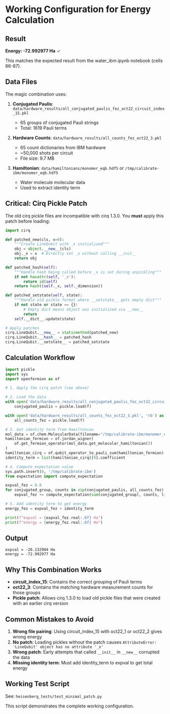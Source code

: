 # Working Configuration for Energy Calculation

## Result
**Energy: -72.992977 Ha** ✓

This matches the expected result from the water_ibm.ipynb notebook (cells 86-87).

## Data Files

The magic combination uses:

1. **Conjugated Paulis**: `data/hardware_results/all_conjugated_paulis_fez_oct22_circuit_index_15.pkl`
   - 65 groups of conjugated Pauli strings
   - Total: 1619 Pauli terms

2. **Hardware Counts**: `data/hardware_results/all_counts_fez_oct22_3.pkl`
   - 65 count dictionaries from IBM hardware
   - ~50,000 shots per circuit
   - File size: 9.7 MB

3. **Hamiltonian**: `data/hamiltonians/monomer_eqb.hdf5` or `/tmp/calibrate-ibm/monomer_eqb.hdf5`
   - Water molecule molecular data
   - Used to extract identity term

## Critical: Cirq Pickle Patch

The old cirq pickle files are incompatible with cirq 1.3.0. You **must** apply this patch before loading:

```python
import cirq

def patched_new(cls, x=0):
    """Create LineQubit with _x initialized"""
    obj = object.__new__(cls)
    obj._x = x  # Directly set _x without calling __init__
    return obj

def patched_hash(self):
    """Handle hash being called before _x is set during unpickling"""
    if not hasattr(self, '_x'):
        return id(self)
    return hash((self._x, self._dimension))

def patched_setstate(self, state):
    """Handle old pickle format where __setstate__ gets empty dict"""
    if not state or state == {}:
        # Empty dict means object was initialized via __new__
        return
    self.__dict__.update(state)

# Apply patches
cirq.LineQubit.__new__ = staticmethod(patched_new)
cirq.LineQubit.__hash__ = patched_hash
cirq.LineQubit.__setstate__ = patched_setstate
```

## Calculation Workflow

```python
import pickle
import sys
import openfermion as of

# 1. Apply the cirq patch (see above)

# 2. Load the data
with open('data/hardware_results/all_conjugated_paulis_fez_oct22_circuit_index_15.pkl', 'rb') as f:
    conjugated_paulis = pickle.load(f)

with open('data/hardware_results/all_counts_fez_oct22_3.pkl', 'rb') as f:
    all_counts_fez = pickle.load(f)

# 3. Get identity term from Hamiltonian
mol_data = of.chem.MolecularData(filename="/tmp/calibrate-ibm/monomer_eqb.hdf5")
hamiltonian_fermion = of.jordan_wigner(
    of.get_fermion_operator(mol_data.get_molecular_hamiltonian())
)
hamiltonian_cirq = of.qubit_operator_to_pauli_sum(hamiltonian_fermion)
identity_term = list(hamiltonian_cirq)[0].coefficient

# 4. Compute expectation value
sys.path.insert(0, '/tmp/calibrate-ibm')
from expectation import compute_expectation

expval_fez = 0.0
for conjugated_group, counts in zip(conjugated_paulis, all_counts_fez):
    expval_fez += compute_expectation(sum(conjugated_group), counts, little_endian=False)

# 5. Add identity term to get energy
energy_fez = expval_fez + identity_term

print(f"expval = {expval_fez.real:.6f} Ha")
print(f"energy = {energy_fez.real:.6f} Ha")
```

## Output

```
expval = -26.132984 Ha
energy = -72.992977 Ha
```

## Why This Combination Works

- **circuit_index_15**: Contains the correct grouping of Pauli terms
- **oct22_3**: Contains the matching hardware measurement counts for those groups
- **Pickle patch**: Allows cirq 1.3.0 to load old pickle files that were created with an earlier cirq version

## Common Mistakes to Avoid

1. **Wrong file pairing**: Using circuit_index_15 with oct22_1 or oct22_2 gives wrong energy
2. **No patch**: Loading pickles without the patch causes `AttributeError: 'LineQubit' object has no attribute '_x'`
3. **Wrong patch**: Early attempts that called `__init__` in `__new__` corrupted the data
4. **Missing identity term**: Must add identity_term to expval to get total energy

## Working Test Script

See: `heisenberg_tests/test_minimal_patch.py`

This script demonstrates the complete working configuration.
